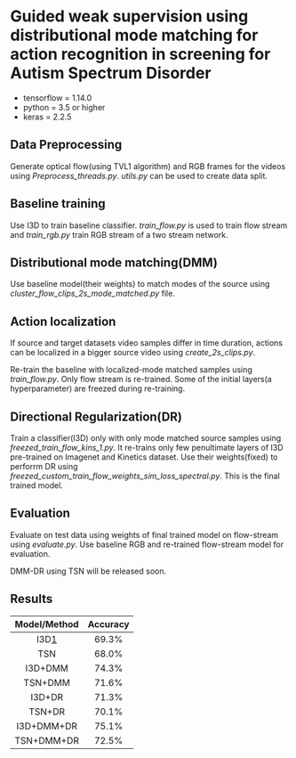 # Guided weak supervision using distributional mode matching for action recognition in screening for Autism Spectrum Disorder

- tensorflow = 1.14.0
- python = 3.5 or higher
- keras = 2.2.5

## Data Preprocessing
Generate optical flow(using TVL1 algorithm) and RGB frames for the videos using *Preprocess_threads.py*. *utils.py* can be used to create data split.

## Baseline training
Use I3D to train baseline classifier. *train_flow.py* is used to train flow stream and *train_rgb.py* train RGB stream of a two stream network.

## Distributional mode matching(DMM)
Use baseline model(their weights) to match modes of the source using *cluster_flow_clips_2s_mode_matched.py* file.

## Action localization
If source and target datasets video samples differ in time duration, actions can be localized in a bigger source video using 
*create_2s_clips.py*.

Re-train the baseline with localized-mode matched samples using *train_flow.py*. Only flow stream is re-trained. Some of the
initial layers(a hyperparameter) are freezed during re-training.

## Directional Regularization(DR)
Train a classifier(I3D) only with only mode matched source samples using *freezed_train_flow_kins_1.py*. It re-trains only 
few penultimate layers of I3D pre-trained on Imagenet and Kinetics dataset. Use their weights(fixed) to perforrm DR using *freezed_custom_train_flow_weights_sim_loss_spectral.py*. This is the final trained model.

## Evaluation
Evaluate on test data using weights of final trained model on flow-stream using *evaluate.py*. Use baseline RGB and re-trained flow-stream model
for evaluation.

DMM-DR using TSN will be released soon.

## Results
| Model/Method | Accuracy |
| :---:         |     :---:      |          
| I3D[1](https://arxiv.org/pdf/1705.07750.pdf)   | 69.3%    | 
| TSN    |   68.0%     | 
| I3D+DMM     |  74.3%     | 
| TSN+DMM    | 71.6%  | 
| I3D+DR     | 71.3%  | 
| TSN+DR      | 70.1% | 
| I3D+DMM+DR    | 75.1% | 
| TSN+DMM+DR      | 72.5% | 

